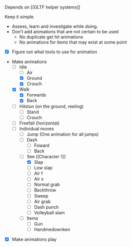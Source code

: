 Depends on [[GLTF helper systems]]

Keep it simple. 
- Assess, learn and investigate while doing.
- Don't add animations that are not certain to be used
	- No duplicate get hit animations
	- No animations for items that may exist at some point

- [x] Figure out what tools to use for animation
- Make animations
	- [ ] Idle
		- [ ] Air
		- [x] Ground
		- [x] Crouch
	- [x] Walk
		- [x] Forwards
		- [x] Back
	- [ ] Hitstun (on the ground, reeling)
		- [ ] Stand
		- [ ] Crouch
	- [ ] Freefall (horizontal)
	- [ ] Individual moves
		- [ ] Jump (One animation for all jumps)
		- [ ] Dash
			- [ ] Foward
			- [ ] Back
		- [ ] See [[Character 1]]
			- [x] Slap
			- [ ] Low slap
			- [ ] Air f
			- [ ] Air s
			- [ ] Normal grab
			- [ ] Backthrow
			- [ ] Sweep
			- [ ] Air grab
			- [ ] Dash punch
			- [ ] Volleyball slam
		- [ ] Items
			- [ ] Gun
			- [ ] Handmedownken
- [x] Make animations play

